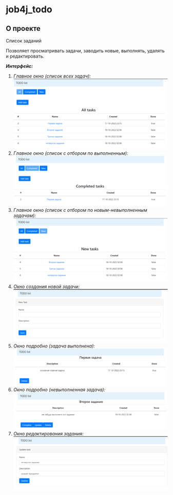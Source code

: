 # job4j_todo

## О проекте

Список заданий

Позволяет просматривать задачи, заводить новые, выполнять, удалять и редактировать.

**_Интерфейс:_**

1. _Главное окно (список всех задач):_
![img.png](src/img/AllTasks.png)
2. _Главное окно (список с отбором по выполненным):_
![img.png](src/img/CompletedTasks.png)
3. _Главное окно (список с отбором по новым-невыполненным задачам):_
![img.png](src/img/NewTasks.png)
4. _Окно создания новой задачи:_
![img.png](src/img/AddTasks.png)
5. _Окно подробно (задача выполнена):_
![img.png](src/img/CompletedTask.png)
6. _Окно подробно (невыполненная задача):_
![img.png](src/img/NewTask.png)
7. _Окно редактирования задания:_
![img.png](src/img/UpdateTask.png)
